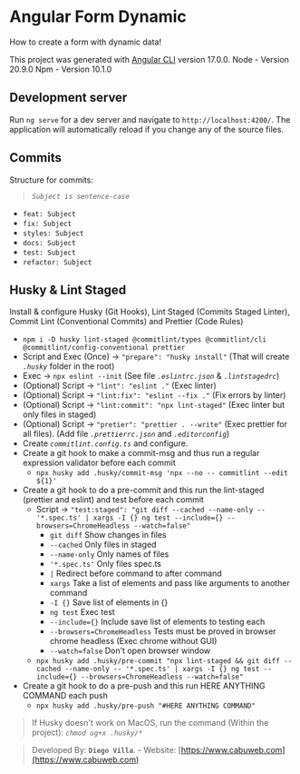 # Angular Form Dynamic

How to create a form with dynamic data!

This project was generated with [Angular CLI](https://github.com/angular/angular-cli) version 17.0.0.
Node - Version 20.9.0
Npm - Version 10.1.0

## Development server

Run `ng serve` for a dev server and navigate to `http://localhost:4200/`. The application will automatically reload if you change any of the source files.

## Commits

Structure for commits:

> _`Subject is sentence-case`_ 

- `feat: Subject`
- `fix: Subject`
- `styles: Subject`
- `docs: Subject`
- `test: Subject`
- `refactor: Subject`

## Husky & Lint Staged

Install & configure Husky (Git Hooks), Lint Staged (Commits Staged Linter), Commit Lint (Conventional Commits) and Prettier (Code Rules)

- `npm i -D husky lint-staged @commitlint/types @commitlint/cli @commitlint/config-conventional prettier`
- Script and Exec (Once) -> `"prepare": "husky install"` (That will create _`.husky`_ folder in the root)
- Exec -> `npx eslint --init` (See file _`.eslintrc.json`_ & _`.lintstagedrc`_)
- (Optional) Script -> `"lint": "eslint ."` (Exec linter)
- (Optional) Script -> `"lint:fix": "eslint --fix ."` (Fix errors by linter)
- (Optional) Script -> `"lint:commit": "npx lint-staged"` (Exec linter but only files in staged)
- (Optional) Script -> `"pretier": "prettier . --write"` (Exec prettier for all files). (Add file _`.prettierrc.json`_ and _`.editorconfig`_)
- Create _`commitlint.config.ts`_ and configure.
- Create a git hook to make a commit-msg and thus run a regular expression validator before each commit
  - `npx husky add .husky/commit-msg 'npx --no -- commitlint --edit ${1}'`
- Create a git hook to do a pre-commit and this run the lint-staged (prettier and eslint) and test before each commit
  - Script -> `"test:staged": "git diff --cached --name-only -- '*.spec.ts' | xargs -I {} ng test --include={} --browsers=ChromeHeadless --watch=false"`
    - `git diff` Show changes in files
    - `--cached` Only files in staged
    - `--name-only` Only names of files
    - `'*.spec.ts'` Only files spec.ts
    - `|` Redirect before command to after command
    - `xargs` Take a list of elements and pass like arguments to another command
    - `-I {}` Save list of elements in {}
    - `ng test` Exec test
    - `--include={}` Include save list of elements to testing each
    - `--browsers=ChromeHeadless` Tests must be proved in browser chrome headless (Exec chrome without GUI)
    - `--watch=false` Don't open browser window
  - `npx husky add .husky/pre-commit "npx lint-staged && git diff --cached --name-only -- '*.spec.ts' | xargs -I {} ng test --include={} --browsers=ChromeHeadless --watch=false"`
- Create a git hook to do a pre-push and this run HERE ANYTHING COMMAND each push
  - `npx husky add .husky/pre-push "#HERE ANYTHING COMMAND"`

> If Husky doesn't work on MacOS, run the command (Within the project): _`chmod ug+x .husky/*`_


> Developed By: __`Diego Villa`__. - Website: [https://www.cabuweb.com](https://www.cabuweb.com)